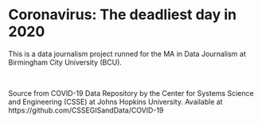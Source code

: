 <h1> <b> Coronavirus: The deadliest day in 2020 </b> </h1>
<p> This is a data journalism project runned for the MA in Data Journalism at Birmingham City University (BCU). </p>
<br>
<p> Source from COVID-19 Data Repository by the Center for Systems Science and Engineering (CSSE) at Johns Hopkins University. 
Available at https://github.com/CSSEGISandData/COVID-19 </p>

